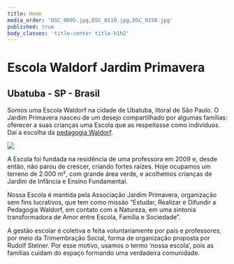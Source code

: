 ```yaml
---
title: Home
media_order: 'DSC_0095.jpg,DSC_0110.jpg,DSC_0150.jpg'
published: true
body_classes: 'title-center title-h1h2'
---
```


# Escola Waldorf Jardim Primavera
## Ubatuba - SP - Brasil

Somos uma Escola Waldorf na cidade de Ubatuba, litoral de São Paulo. O Jardim Primavera nasceu de um desejo compartilhado por algumas famílias: oferecer a suas crianças uma Escola que as respeitasse como indivíduos. Daí a escolha da [pedagogia Waldorf](./pedagogia-waldorf).

![](http://jardimprimavera.envs.subutai.cloud/user/pages/01.home/DSC_0150.jpg)

A Escola foi fundada na residência de uma professora em 2009 e, desde então, não parou de crescer, criando fortes raízes. Hoje ocupamos um terreno de 2.000 m², com grande área verde, e acolhemos crianças de Jardim de Infância e Ensino Fundamental.

Nossa Escola é mantida pela Associação Jardim Primavera, organização sem fins lucrativos, que tem como missão “Estudar, Realizar e Difundir a Pedagogia Waldorf, em contato com a Natureza, em uma sintonia transformadora de Amor entre Escola, Família e Sociedade”.

A gestão escolar é coletiva e feita voluntariamente por pais e professores, por meio da Trimembração Social, forma de organização proposta por Rudolf Steiner. Por esse motivo, usamos o termo ‘nossa escola’, pois as famílias cuidam do espaço formando uma verdadeira comunidade.


